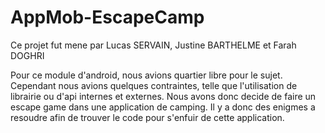 # AppMob-EscapeCamp
Ce projet fut mene par Lucas SERVAIN, Justine BARTHELME et Farah DOGHRI


Pour ce module d'android, nous avions quartier libre pour le sujet. Cependant nous avions quelques contraintes, telle que l'utilisation de librairie ou d'api internes et externes. Nous avons donc decide de faire un escape game dans une application de camping. Il y a donc des enigmes a resoudre afin de trouver le code pour s'enfuir de cette application.
